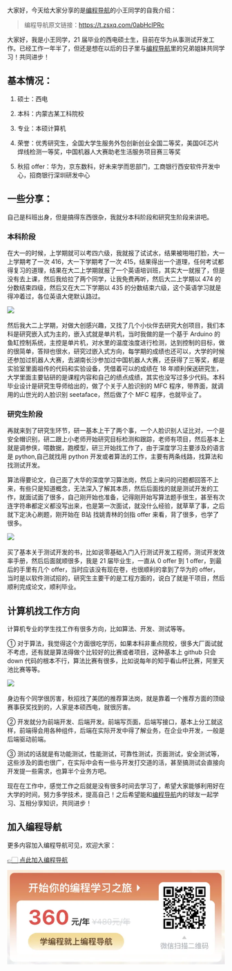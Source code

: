 大家好，今天给大家分享的是[编程导航](https://mp.weixin.qq.com/s?__biz=MzI1NDczNTAwMA==&mid=2247524980&idx=2&sn=9ddcdb6c52aa096ed4c5ad0ced946a7d&chksm=e9c28583deb50c95f3c2665713a8bbc372c68332b3bfb846cf4b23af3f1cc07164832a291335&token=689599617&lang=zh_CN&scene=21#wechat_redirect)的小王同学的自我介绍：

> 编程导航原文链接：https://t.zsxq.com/0abHcIPRc

大家好，我是小王同学，21 届毕业的西电硕士生，目前在华为从事测试开发工作。已经工作一年半了，但还是想在以后的日子里与[编程导航](https://mp.weixin.qq.com/s?__biz=MzI1NDczNTAwMA==&mid=2247524980&idx=2&sn=9ddcdb6c52aa096ed4c5ad0ced946a7d&chksm=e9c28583deb50c95f3c2665713a8bbc372c68332b3bfb846cf4b23af3f1cc07164832a291335&token=689599617&lang=zh_CN&scene=21#wechat_redirect)里的兄弟姐妹共同学习！共同进步！



## 基本情况：

1. 硕士：西电

2. 本科：内蒙古某工科院校

3. 专业：本硕计算机

4. 荣誉：优秀研究生，全国大学生服务外包创新创业全国二等奖，美国GE芯片焊线检测一等奖，中国机器人大赛助老生活服务项目赛三等奖

5. 秋招 offer：华为，京东数科，好未来学而思部门，工商银行西安软件开发中心，招商银行深圳研发中心

 

## 一些分享：

自己是科班出身，但是搞得东西很杂，我就分本科阶段和研究生阶段来讲吧。

### 本科阶段

在大一的时候，上学期就可以考四六级，我就报了试试水，结果被啪啪打脸，大一上学期考了一次 416，大一下学期考了一次 415，结果得出一个道理，任何考试都得复习的道理，结果在大二上学期就报了一个英语培训班，其实大一就报了，但是没有去上课，然后我给拉了两个同学，让我免费再听，然后大二上学期以 474 的分数结束四级，然后又在大二下学期以 435 的分数结束六级，这个英语学习就是得冲着过，各位英语大佬默认路过。

![](https://files.mdnice.com/user/31817/f52a3ff1-586a-4d74-b2f7-123fa416121b.png)



然后我大二上学期，对做大创感兴趣，又找了几个小伙伴去研究大创项目，我们本科是研究嵌入式为主的，嵌入式就是单片机，当时我做的是一个基于 Arduino 的鱼缸控制系统，主控是单片机，对水里的温度浊度进行检测，达到控制的目标，做的很简单，答辩也很水，研究过嵌入式方向，每学期的成绩也还可以，大学的时候还参加过机器人大赛，去湖南长沙参加过中国机器人大赛，还获得了三等奖，都是实验室里面祖传的代码和实验设备，凭借着可以的成绩在 18 年顺利保送研究生，大学里面主要钻研的是课程内容和自己的绩点成绩，其实也没写过多少代码。本科毕业设计是研究生导师给出的，做了个关于人脸识别的 MFC 程序，带界面，就调用的山世光的人脸识别 seetaface，然后做了个 MFC 程序，也就毕业了。

### 研究生阶段

再就来到了研究生环节，研一基本上干了两个事，一个人脸识别人证比对，一个是安全帽识别，研二跟上小老师开始研究目标检测和跟踪，老师有项目，然后基本上就是调参侠，喂数据，跑模型，研三开始找工作了，由于深度学习主要涉及的语言是 python,自己就找用 python 开发或者算法的工作，主要有两条线路，找算法和找测试开发。

算法得要论文，自己面了大华的深度学习算法岗，然后上来问的问题都回答不上来，有些只是知道概念，无法深入了解其本质，然后后面找的就是测试开发的工作，就面试面了很多，自己刚开始也准备，记得刚开始写算法题手很生，甚至有次连字符串都定义都没写出来，也是第一次面试，就没什么经验，就草草了事，之后就下定决心刷题，刚开始在 B站 找姚青林的剑指 offer 来看，背了很多，也学了很多。

![](https://files.mdnice.com/user/31817/ba568046-5bb5-47b7-a7b8-6faee5a221ab.png)


买了基本关于测试开发的书，比如说零基础入门入行测试开发工程师，测试开发效率手册，然后后面就顺很多，我是 21 届毕业生，一直从 0 offer 到 1 offer，到最后的手里有几个 offer，当时应该没有现在卷，也很顺利的拿到了华为的 offer，当时是以软件测试招的，研究生主要干的是工程方面的，说白了就是干项目，然后顺利完成论文，顺利毕业。
## 计算机找工作方向

计算机专业的学生找工作有很多方向，比如算法、开发、测试等等。

① 对于算法，我觉得这个方面很吃学历，如果本科非重点院校，很多大厂面试就不考虑，还有就是算法得做个比较好的比赛或者项目，这种基本上 github 只会 down 代码的根本不行，算法比赛有很多，比如说每年的知乎看山杯比赛，阿里天池比赛等等。

![](https://files.mdnice.com/user/31817/87c0ac22-b43b-4178-8ba9-aa80609191ff.png)


身边有个同学很厉害，秋招找了美团的推荐算法岗，就是靠着一个推荐方面的顶级赛事获奖找到的，人家是本硕西电，就很厉害。 

② 开发就分为前端开发、后端开发。前端写页面，后端写接口，基本上分工就这样，前端得会用各种组件，后端在实际开发中得了解业务，在企业中开发，一般是后端驱动前端。 

③ 测试的话就是有功能测试，性能测试，可靠性测试，页面测试，安全测试等，这些涉及的面也很广，在实际中会有一些与开发打交道的活，甚至搞测试会直接向开发提一些需求，也算半个业务方吧。

现在在工作中，感觉工作之后就是没有很多时间去学习了，希望大家能够利用好在大学的时间，努力多学技术，提高自己！之后希望能和[编程导航](https://mp.weixin.qq.com/s?__biz=MzI1NDczNTAwMA==&mid=2247524980&idx=2&sn=9ddcdb6c52aa096ed4c5ad0ced946a7d&chksm=e9c28583deb50c95f3c2665713a8bbc372c68332b3bfb846cf4b23af3f1cc07164832a291335&token=689599617&lang=zh_CN&scene=21#wechat_redirect)内的球友一起学习、互相分享知识，共同进步！


## 加入编程导航

更多内容加入编程导航可见，欢迎大家：

[👉🏻 点此加入编程导航](https://yuyuanweb.feishu.cn/wiki/SDtMwjR1DituVpkz5MLc3fZLnzb)

![微信扫码领券加入](../../../image/join_us.png)
